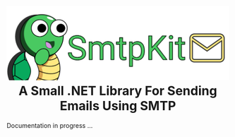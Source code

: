 <h1 align="center">
<img src="https://raw.githubusercontent.com/AristurtleDev/SmtpKit/main/images/smtpkit.png" alt="SmtpKit Logo">
<br/>
A Small .NET Library For Sending Emails Using SMTP
</h1>

Documentation in progress ...

